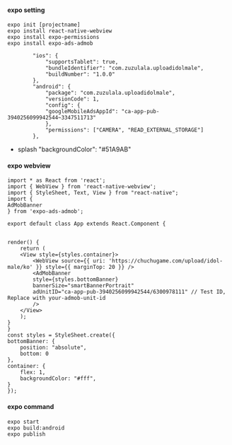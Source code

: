 
#### expo setting

    
    expo init [projectname]
    expo install react-native-webview
    expo install expo-permissions
    expo install expo-ads-admob

            "ios": {
                "supportsTablet": true,
                "bundleIdentifier": "com.zuzulala.uploadidolmale",
                "buildNumber": "1.0.0"
            },
            "android": {
                "package": "com.zuzulala.uploadidolmale",
                "versionCode": 1,
                "config": {
                "googleMobileAdsAppId": "ca-app-pub-3940256099942544~3347511713"
                },
                "permissions": ["CAMERA", "READ_EXTERNAL_STORAGE"]
            },
    
+ splash  "backgroundColor": "#51A9AB"



#### expo webview

    
    import * as React from 'react';
    import { WebView } from 'react-native-webview';
    import { StyleSheet, Text, View } from "react-native";
    import {
    AdMobBanner
    } from 'expo-ads-admob';

    export default class App extends React.Component {


    render() {
        return (
        <View style={styles.container}>
            <WebView source={{ uri: 'https://chuchugame.com/upload/idol-male/ko' }} style={{ marginTop: 20 }} />
            <AdMobBanner
            style={styles.bottomBanner}
            bannerSize="smartBannerPortrait"
            adUnitID="ca-app-pub-3940256099942544/6300978111" // Test ID, Replace with your-admob-unit-id
            />
        </View>
        );
    }
    }
    const styles = StyleSheet.create({
    bottomBanner: {
        position: "absolute",
        bottom: 0
    },
    container: {
        flex: 1,
        backgroundColor: "#fff",
    }
    });
    
    

#### expo command

    
    expo start
    expo build:android
    expo publish
    